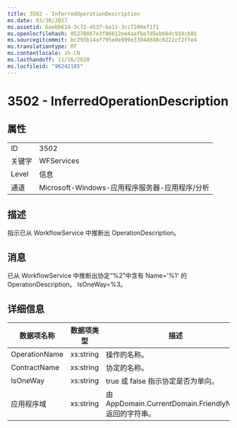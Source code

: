 ```yaml
---
title: 3502 - InferredOperationDescription
ms.date: 03/30/2017
ms.assetid: 6aebb614-3c72-4537-ba11-3cc7200ef1f1
ms.openlocfilehash: 05278067e3f86612ee4aafbe7d5eb66dc934cb85
ms.sourcegitcommit: bc293b14af795e0e999e3304dd40c0222cf2ffe4
ms.translationtype: MT
ms.contentlocale: zh-CN
ms.lasthandoff: 11/26/2020
ms.locfileid: "96242105"
---
```

# <a name="3502---inferredoperationdescription"></a>3502 - InferredOperationDescription

## <a name="properties"></a>属性  
  
|||  
|-|-|  
|ID|3502|  
|关键字|WFServices|  
|Level|信息|  
|通道|Microsoft-Windows-应用程序服务器-应用程序/分析|  
  
## <a name="description"></a>描述  

 指示已从 WorkflowService 中推断出 OperationDescription。  
  
## <a name="message"></a>消息  

 已从 WorkflowService 中推断出协定“%2”中含有 Name='%1' 的 OperationDescription。 IsOneWay=%3。  
  
## <a name="details"></a>详细信息  
  
|数据项名称|数据项类型|描述|  
|--------------------|--------------------|-----------------|  
|OperationName|xs:string|操作的名称。|  
|ContractName|xs:string|协定的名称。|  
|IsOneWay|xs:string|true 或 false 指示协定是否为单向。|  
|应用程序域|xs:string|由 AppDomain.CurrentDomain.FriendlyName 返回的字符串。|

